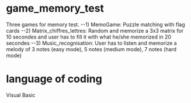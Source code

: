 # game_memory_test
Three games for memory test.
--1) MemoGame: Puzzle matching with flag cards
--2) Matrix_chiffres_lettres: Random and memorize a 3x3 matrix for 10 secondes and user has to fill it with what he/she memorized in 20 secondes
--3) Music_recognisation: User has to listen and memorize a melody of 3 notes (easy mode), 5 notes (medium mode), 7 notes (hard mode) 

# language of coding
Visual Basic
